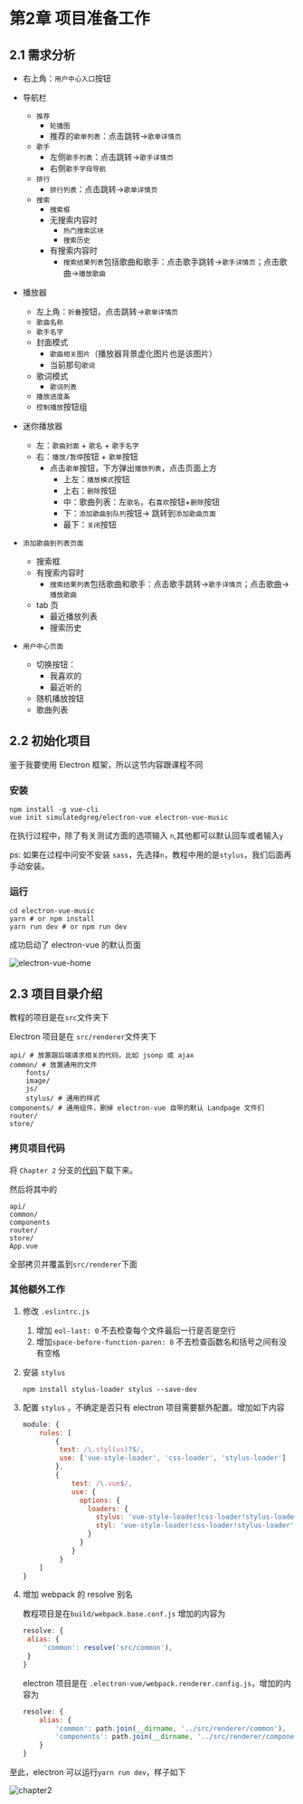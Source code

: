 # 第2章 项目准备工作

## 2.1 需求分析

* 右上角：`用户中心入口`按钮
* 导航栏
  * `推荐`
    * `轮播图`
    * 推荐的`歌单列表`：点击跳转->`歌单详情页`
  * `歌手`
    * 左侧`歌手列表`：点击跳转->`歌手详情页`
    * 右侧`歌手字母导航`
  * `排行`
    * `排行列表`：点击跳转->`歌单详情页`
  * `搜索`
    * `搜索框`
    * 无搜索内容时
      * `热门搜索区块`
      * `搜索历史`
    * 有搜索内容时
      * `搜索结果列表`包括歌曲和歌手：点击歌手跳转->`歌手详情页`；点击歌曲->`播放歌曲`

* 播放器
  * 左上角：`折叠`按钮，点击跳转->`歌单详情页`
  * `歌曲名称`
  * `歌手名字`
  * 封面模式
    * `歌曲相关图片`（播放器背景虚化图片也是该图片）
    * 当前那句`歌词`
  * 歌词模式
    * `歌词列表`
  * `播放进度条`
  * `控制播放`按钮组

* 迷你播放器
  * 左：`歌曲封面` + `歌名` + `歌手名字`
  * 右：`播放/暂停`按钮 + `歌单`按钮
    * 点击`歌单`按钮，下方弹出`播放列表`，点击页面上方
      * 上左：`播放模式`按钮
      * 上右：`删除`按钮
      * 中：歌曲列表：左`歌名`，右`喜欢`按钮+`删除`按钮
      * 下：`添加歌曲到队列`按钮-> 跳转到`添加歌曲页面`
      * 最下：`关闭`按钮

* `添加歌曲到列表页面`
  * 搜索框
  * 有搜索内容时
    - `搜索结果列表`包括歌曲和歌手：点击歌手跳转->`歌手详情页`；点击歌曲->`播放歌曲`
  * tab 页
    * 最近播放列表
    * 搜索历史

* `用户中心页面`
  * 切换按钮：
    * 我喜欢的 
    * 最近听的
  * 随机播放按钮
  * 歌曲列表



## 2.2 初始化项目

鉴于我要使用 Electron 框架，所以这节内容跟课程不同

### 安装

```shell
npm install -g vue-cli
vue init simulatedgreg/electron-vue electron-vue-music
```

在执行过程中，除了有关测试方面的选项输入 `n`,其他都可以默认回车或者输入`y`

ps: 如果在过程中问安不安装 `sass`，先选择`n`，教程中用的是`stylus`，我们后面再手动安装。

### 运行

```shell
cd electron-vue-music
yarn # or npm install
yarn run dev # or npm run dev
```

成功启动了 electron-vue 的默认页面

![electron-vue-home](./_media/electron-vue-home.png)



## 2.3 项目目录介绍

教程的项目是在`src`文件夹下

Electron 项目是在 `src/renderer`文件夹下

```
api/ # 放置跟后端请求相关的代码，比如 jsonp 或 ajax
common/ # 放置通用的文件
	fonts/
	image/
	js/
	stylus/ # 通用的样式
components/ # 通用组件，删掉 electron-vue 自带的默认 Landpage 文件们
router/
store/
```

### 拷贝项目代码

将 `Chapter 2` 分支的[代码](<https://github.com/ustbhuangyi/vue-music/tree/chapter2>)下载下来。

然后将其中的

```
api/
common/
components
router/
store/
App.vue
```

全部拷贝并覆盖到`src/renderer`下面

### 其他额外工作

1. 修改 `.eslintrc.js`

   1. 增加 `eol-last: 0` 不去检查每个文件最后一行是否是空行
   2. 增加`space-before-function-paren: 0` 不去检查函数名和括号之间有没有空格

2. 安装 `stylus`

   `npm install stylus-loader stylus --save-dev`

3. 配置 `stylus` 。不确定是否只有 electron 项目需要额外配置。增加如下内容

   ```javascript
   module: {
       rules: [
           {
           	test: /\.styl(us)?$/,
           	use: ['vue-style-loader', 'css-loader', 'stylus-loader']
           },
           {
               test: /\.vue$/,
               use: {
                 options: {
                   loaders: {
                     stylus: 'vue-style-loader!css-loader!stylus-loader',
                     styl: 'vue-style-loader!css-loader!stylus-loader'
                   }
                 }
               }
         	}
       ]
   }
   ```

4. 增加 webpack 的 resolve 别名

   教程项目是在`build/webpack.base.conf.js` 增加的内容为

   ```javascript
   resolve: {
    alias: {
        'common': resolve('src/common'),
    }
   }
   ```
   electron 项目是在 `.electron-vue/webpack.renderer.config.js`，增加的内容为

   ```javascript
   resolve: {
       alias: {
           'common': path.join(__dirname, '../src/renderer/common'),
           'components': path.join(__dirname, '../src/renderer/components')
       }
   }
   ```



至此，electron 可以运行`yarn run dev`，样子如下

![chapter2](_media/electron-vue-chapter2.png)

